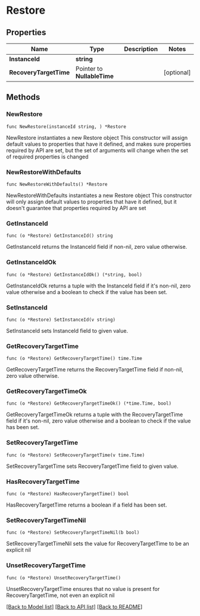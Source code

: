 # Restore

## Properties

Name | Type | Description | Notes
------------ | ------------- | ------------- | -------------
**InstanceId** | **string** |  | 
**RecoveryTargetTime** | Pointer to **NullableTime** |  | [optional] 

## Methods

### NewRestore

`func NewRestore(instanceId string, ) *Restore`

NewRestore instantiates a new Restore object
This constructor will assign default values to properties that have it defined,
and makes sure properties required by API are set, but the set of arguments
will change when the set of required properties is changed

### NewRestoreWithDefaults

`func NewRestoreWithDefaults() *Restore`

NewRestoreWithDefaults instantiates a new Restore object
This constructor will only assign default values to properties that have it defined,
but it doesn't guarantee that properties required by API are set

### GetInstanceId

`func (o *Restore) GetInstanceId() string`

GetInstanceId returns the InstanceId field if non-nil, zero value otherwise.

### GetInstanceIdOk

`func (o *Restore) GetInstanceIdOk() (*string, bool)`

GetInstanceIdOk returns a tuple with the InstanceId field if it's non-nil, zero value otherwise
and a boolean to check if the value has been set.

### SetInstanceId

`func (o *Restore) SetInstanceId(v string)`

SetInstanceId sets InstanceId field to given value.


### GetRecoveryTargetTime

`func (o *Restore) GetRecoveryTargetTime() time.Time`

GetRecoveryTargetTime returns the RecoveryTargetTime field if non-nil, zero value otherwise.

### GetRecoveryTargetTimeOk

`func (o *Restore) GetRecoveryTargetTimeOk() (*time.Time, bool)`

GetRecoveryTargetTimeOk returns a tuple with the RecoveryTargetTime field if it's non-nil, zero value otherwise
and a boolean to check if the value has been set.

### SetRecoveryTargetTime

`func (o *Restore) SetRecoveryTargetTime(v time.Time)`

SetRecoveryTargetTime sets RecoveryTargetTime field to given value.

### HasRecoveryTargetTime

`func (o *Restore) HasRecoveryTargetTime() bool`

HasRecoveryTargetTime returns a boolean if a field has been set.

### SetRecoveryTargetTimeNil

`func (o *Restore) SetRecoveryTargetTimeNil(b bool)`

 SetRecoveryTargetTimeNil sets the value for RecoveryTargetTime to be an explicit nil

### UnsetRecoveryTargetTime
`func (o *Restore) UnsetRecoveryTargetTime()`

UnsetRecoveryTargetTime ensures that no value is present for RecoveryTargetTime, not even an explicit nil

[[Back to Model list]](../README.md#documentation-for-models) [[Back to API list]](../README.md#documentation-for-api-endpoints) [[Back to README]](../README.md)


